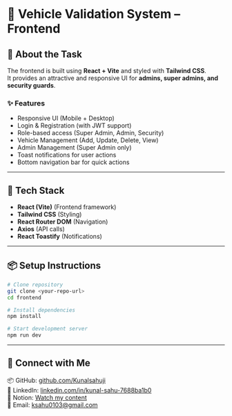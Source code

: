 # 🚗 Vehicle Validation System – Frontend

## 📌 About the Task
The frontend is built using **React + Vite** and styled with **Tailwind CSS**.  
It provides an attractive and responsive UI for **admins, super admins, and security guards**.

### ✨ Features
- Responsive UI (Mobile + Desktop)
- Login & Registration (with JWT support)
- Role-based access (Super Admin, Admin, Security)
- Vehicle Management (Add, Update, Delete, View)
- Admin Management (Super Admin only)
- Toast notifications for user actions
- Bottom navigation bar for quick actions

---

## 🔧 Tech Stack
- **React (Vite)** (Frontend framework)
- **Tailwind CSS** (Styling)
- **React Router DOM** (Navigation)
- **Axios** (API calls)
- **React Toastify** (Notifications)

---

## 📦 Setup Instructions
```bash
# Clone repository
git clone <your-repo-url>
cd frontend

# Install dependencies
npm install

# Start development server
npm run dev
```

---

## 🔗 Connect with Me
📦 GitHub: [github.com/Kunalsahuji](https://github.com/Kunalsahuji)  
🔗 LinkedIn: [linkedin.com/in/kunal-sahu-7688ba1b0](https://www.linkedin.com/in/kunal-sahu-7688ba1b0)  
📌 Notion: [Watch my content](https://www.notion.so/1dff7c6ce1bb803787fbddd34e422ab4?v=1e0f7c6ce1bb8052b14c000cb57448ee&pvs=4)  
📧 Email: [ksahu0103@gmail.com](mailto:ksahu0103@gmail.com)  
